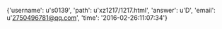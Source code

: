 {'username': u's0139', 'path': u'xz1217/1217.html', 'answer': u'D', 'email': u'2750496781@qq.com', 'time': '2016-02-26:11:07:34'}